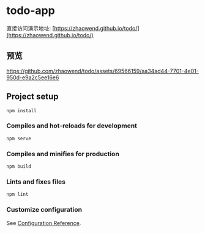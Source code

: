 # todo-app
直接访问演示地址: [https://zhaowend.github.io/todo/](https://zhaowend.github.io/todo/)

## 预览
https://github.com/zhaowend/todo/assets/69566159/aa34ad44-7701-4e01-950d-e9a2c5ee16e6

## Project setup
```
npm install
```

### Compiles and hot-reloads for development
```
npm serve
```

### Compiles and minifies for production
```
npm build
```

### Lints and fixes files
```
npm lint
```

### Customize configuration
See [Configuration Reference](https://cli.vuejs.org/config/).

